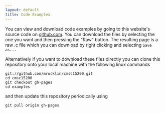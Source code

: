 ```yaml
---
layout: default
title: Code Examples
---
```


You can view and download code examples by going to this website's source code
on [github.com](https://github.com/mrocklin/cmsc15200/tree/gh-pages/examples).
You can download the files by selecting the one you want and then pressing the
"Raw" button. The resulting page is a raw .c file which you can download by
right clicking and selecting `Save as...`

Alternatively if you want to download these files directly you can clone this
repository onto your local machine with the following linux commands

    git://github.com/mrocklin/cmsc15200.git
    cd cmsc15200
    git checkout gh-pages
    cd examples

and then update this repository periodically using

    git pull origin gh-pages

